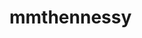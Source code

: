 # mmthennessy
<blockquote class="imgur-embed-pub" lang="en" data-id="a/h5qJzW8" data-context="false" ><a href="//imgur.com/a/h5qJzW8"></a></blockquote><script async src="//s.imgur.com/min/embed.js" charset="utf-8"></script>
